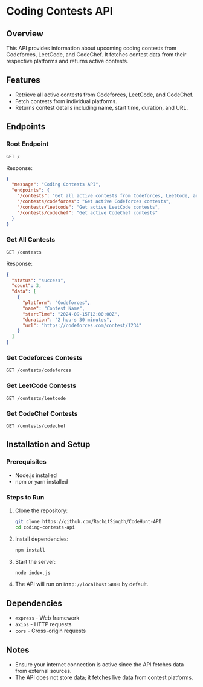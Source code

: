 # Coding Contests API

## Overview
This API provides information about upcoming coding contests from Codeforces, LeetCode, and CodeChef. It fetches contest data from their respective platforms and returns active contests.

## Features
- Retrieve all active contests from Codeforces, LeetCode, and CodeChef.
- Fetch contests from individual platforms.
- Returns contest details including name, start time, duration, and URL.

## Endpoints
### Root Endpoint
```http
GET /
```
Response:
```json
{
  "message": "Coding Contests API",
  "endpoints": {
    "/contests": "Get all active contests from Codeforces, LeetCode, and CodeChef",
    "/contests/codeforces": "Get active Codeforces contests",
    "/contests/leetcode": "Get active LeetCode contests",
    "/contests/codechef": "Get active CodeChef contests"
  }
}
```

### Get All Contests
```http
GET /contests
```
Response:
```json
{
  "status": "success",
  "count": 3,
  "data": [
    {
      "platform": "Codeforces",
      "name": "Contest Name",
      "startTime": "2024-09-15T12:00:00Z",
      "duration": "2 hours 30 minutes",
      "url": "https://codeforces.com/contest/1234"
    }
  ]
}
```

### Get Codeforces Contests
```http
GET /contests/codeforces
```

### Get LeetCode Contests
```http
GET /contests/leetcode
```

### Get CodeChef Contests
```http
GET /contests/codechef
```

## Installation and Setup
### Prerequisites
- Node.js installed
- npm or yarn installed

### Steps to Run
1. Clone the repository:
   ```sh
   git clone https://github.com/RachitSinghh/CodeHunt-API
   cd coding-contests-api
   ```
2. Install dependencies:
   ```sh
   npm install
   ```
3. Start the server:
   ```sh
   node index.js
   ```
4. The API will run on `http://localhost:4000` by default.

## Dependencies
- `express` - Web framework
- `axios` - HTTP requests
- `cors` - Cross-origin requests

## Notes
- Ensure your internet connection is active since the API fetches data from external sources.
- The API does not store data; it fetches live data from contest platforms.

